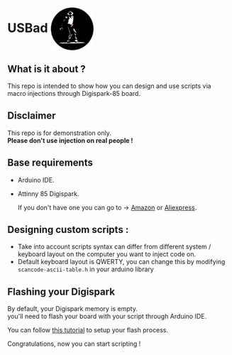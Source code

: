  # USBad <img src="src\img\logo.png" alt="Logo" width="96" align="center">

## What is it about ?
This repo is intended to show how you can design and use scripts via macro injections through Digispark-85 board.

## Disclaimer

This repo is for demonstration only. <br/>
**Please don't use injection on real people !**

## Base requirements

- Arduino IDE.
- Attinny 85 Digispark.

    If you don't have one you can go to -> [Amazon](https://www.amazon.fr/ZHITING-Digispark-Kickstarter-d%C3%A9veloppement-compatible/dp/B08B3N57ZP/ref=sr_1_6?__mk_fr_FR=%C3%85M%C3%85%C5%BD%C3%95%C3%91&crid=HQFJA0K3LXRH&keywords=attiny85+digispark&qid=1681031001&sprefix=attiny85+digispar%2Caps%2C127&sr=8-6) or [Aliexpress](https://fr.aliexpress.com/item/4000051261168.html?spm=a2g0o.productlist.main.23.267067edr3PXQJ&algo_pvid=e88e6c3a-7b7f-4345-84ec-5d4d022612cf&algo_exp_id=e88e6c3a-7b7f-4345-84ec-5d4d022612cf-11&pdp_npi=3%40dis%21EUR%212.46%212.33%21%21%21%21%21%402145274c16810310553187628d06ee%2110000010923830551%21sea%21FR%210&curPageLogUid=0SJbZC3m1MvB).

## Designing custom scripts :
- Take into account scripts syntax can differ from different system / keyboard layout on the computer you want to inject code on.
- Default keyboard layout is QWERTY, you can change this by modifying `scancode-ascii-table.h` in your arduino library


## Flashing your Digispark

By default, your Digispark memory is empty. <br/>
you'll need to flash your board with your script through Arduino IDE.

You can follow [this tutorial](https://www.locoduino.org/spip.php?article285) to setup your flash process.

Congratulations, now you can start scripting !
